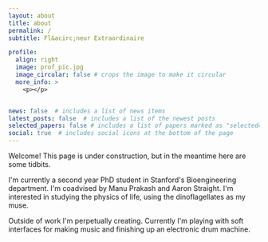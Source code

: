 ```yaml
---
layout: about
title: about
permalink: /
subtitle: Fl&acirc;neur Extraordinaire

profile:
  align: right
  image: prof_pic.jpg
  image_circular: false # crops the image to make it circular
  more_info: >
    <p></p>


news: false  # includes a list of news items
latest_posts: false  # includes a list of the newest posts
selected_papers: false # includes a list of papers marked as "selected={true}"
social: true  # includes social icons at the bottom of the page
---
```




Welcome! This page is under construction, but in the meantime here are some tidbits.

I'm currently a second year PhD student in Stanford's Bioengineering department. I'm coadvised by Manu Prakash and Aaron Straight. I'm interested in studying the physics of life, using the dinoflagellates as my muse.

Outside of work I'm perpetually creating. Currently I'm playing with soft interfaces for making music and finishing up an electronic drum machine.